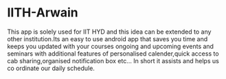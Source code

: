 # IITH-Arwain
This app is solely used for IIT HYD and this idea can be extended to any other institution.Its an easy to use android app that saves you time and keeps you updated with your courses ongoing and upcoming events and seminars with additional features of personalised calender,quick access to cab sharing,organised notification box etc... In short it assists and helps us co ordinate our daily schedule.
